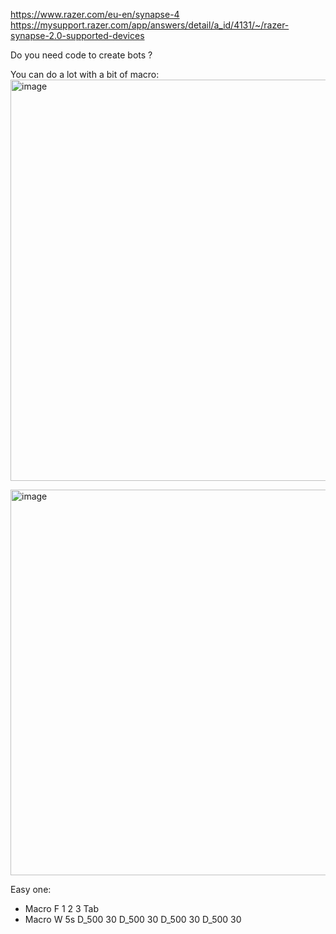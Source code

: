 
https://www.razer.com/eu-en/synapse-4
https://mysupport.razer.com/app/answers/detail/a_id/4131/~/razer-synapse-2.0-supported-devices

Do you need code to create bots ? 

You can do a lot with a bit of macro:
<img width="1705" height="642" alt="image" src="https://github.com/user-attachments/assets/e02d0415-ba46-4c46-8940-af5c0e818518" />

<img width="864" height="617" alt="image" src="https://github.com/user-attachments/assets/471917f5-c448-4aab-8c4e-5e06ac396126" />
  
Easy one:
- Macro F 1 2 3 Tab
- Macro W 5s D_500 30 D_500 30 D_500 30 D_500 30
